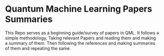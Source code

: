 # Quantum Machine Learning Papers Summaries
This Repo serves as a beginning guide/survey of papers in QML.
It follows a simple methodology, Taking relevant Papers and reading them and making a summary of them. Then following the references and making summaries of them and repeating the same.
